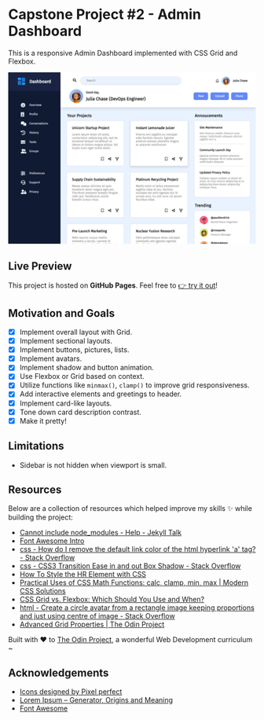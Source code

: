 # Capstone Project #2 - Admin Dashboard

This is a responsive Admin Dashboard implemented with CSS Grid and Flexbox.

![](./assets/chrome_t7SCd.png)

## Live Preview

This project is hosted on **GitHub Pages**. Feel free to [:point_right: try it out](https://raineedust.github.io/capstone-admin-dashboard/)!

## Motivation and Goals

- [x] Implement overall layout with Grid.
- [x] Implement sectional layouts.
- [x] Implement buttons, pictures, lists.
- [x] Implement avatars.
- [x] Implement shadow and button animation.
- [x] Use Flexbox or Grid based on context.
- [x] Utilize functions like `minmax()`, `clamp()` to improve grid responsiveness.
- [x] Add interactive elements and greetings to header.
- [x] Implement card-like layouts.
- [x] Tone down card description contrast.
- [x] Make it pretty!

## Limitations

- Sidebar is not hidden when viewport is small.

## Resources

Below are a collection of resources which helped improve my skills :sparkles: while building the project:

- [Cannot include node_modules - Help - Jekyll Talk](https://talk.jekyllrb.com/t/cannot-include-node-modules/3975/5)
- [Font Awesome Intro](https://www.w3schools.com/icons/fontawesome_icons_intro.asp)
- [css - How do I remove the default link color of the html hyperlink 'a' tag? - Stack Overflow](https://stackoverflow.com/questions/6722467/how-do-i-remove-the-default-link-color-of-the-html-hyperlink-a-tag)
- [css - CSS3 Transition Ease in and out Box Shadow - Stack Overflow](https://stackoverflow.com/questions/16163922/css3-transition-ease-in-and-out-box-shadow)
- [How To Style the HR Element with CSS](https://www.w3schools.com/howto/howto_css_style_hr.asp)
- [Practical Uses of CSS Math Functions: calc, clamp, min, max | Modern CSS Solutions](https://moderncss.dev/practical-uses-of-css-math-functions-calc-clamp-min-max/)
- [CSS Grid vs. Flexbox: Which Should You Use and When?](https://webdesign.tutsplus.com/articles/flexbox-vs-css-grid-which-should-you-use--cms-30184)
- [html - Create a circle avatar from a rectangle image keeping proportions and just using centre of image - Stack Overflow](https://stackoverflow.com/questions/26681059/create-a-circle-avatar-from-a-rectangle-image-keeping-proportions-and-just-using)
- [Advanced Grid Properties | The Odin Project](https://www.theodinproject.com/lessons/node-path-intermediate-html-and-css-advanced-grid-properties)

Built with :heart: to [The Odin Project](https://www.theodinproject.com/), a wonderful Web Development curriculum ~

## Acknowledgements

- [Icons designed by Pixel perfect](https://www.flaticon.com/authors/pixel-perfect)
- [Lorem Ipsum – Generator, Origins and Meaning](https://loremipsum.io/)
- [Font Awesome](https://fontawesome.com/)

